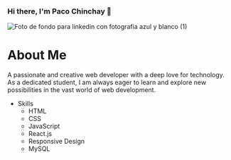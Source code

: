 ### Hi there, I'm Paco Chinchay 👋
![Foto de fondo para linkedin con fotografia azul y blanco (1)](https://github.com/PacoChinchay/Pacochinchay/assets/109483099/717262b7-aced-4d9f-aa01-4f45bcc2b776)

# About Me
A passionate and creative web developer with a deep love for technology. As a dedicated student, I am always eager to learn and explore new possibilities in the vast world of web development.

- Skills
  - HTML
  - CSS
  - JavaScript
  - React.js
  - Responsive Design
  - MySQL
<!--
**PacoChinchay/Pacochinchay** is a ✨ _special_ ✨ repository because its `README.md` (this file) appears on your GitHub profile.

Here are some ideas to get you started:

- 🔭 I’m currently working on ...
- 🌱 I’m currently learning ...
- 👯 I’m looking to collaborate on ...
- 🤔 I’m looking for help with ...
- 💬 Ask me about ...
- 📫 How to reach me: ...
- 😄 Pronouns: ...
- ⚡ Fun fact: ...
-->
